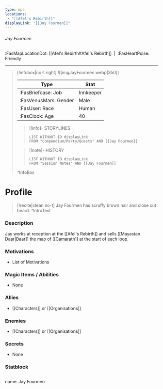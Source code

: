 ```yaml
---
type: npc
locations:
 - "[[Afel's Rebirth]]"
displayLink: "[[Jay Fourmen]]"
---
```

###### Jay Fourmen
<span class="sub2">:FasMapLocationDot: [[Afel's Rebirth#Afel's Rebirth]]&nbsp;&nbsp;|&nbsp;&nbsp;:FasHeartPulse: Friendly </span>
___

> [!infobox|no-t right]
> ![[imgJayFourmen.webp|350]]
>
> | Type | Stat |
> | ---- | ---- |
> | :FasBriefcase: Job |  Innkeeper |
> | :FasVenusMars: Gender | Male |
> | :FasUser: Race | Human |
> | :FasClock: Age | 40 |
>
>> [!info]- STORYLINES
>>```dataview
>>LIST WITHOUT ID displayLink
>>FROM "Compendium/Party/Quests" AND [[Jay Fourmen]]
>
>>[!note]- HISTORY
>>```dataview
>>LIST WITHOUT ID displayLink
>>FROM "Session Notes" AND [[Jay Fourmen]]
>
>^InfoBox

# Profile

> [!recite|clean no-t]
>	Jay Fourmen has scruffy brown hair and close cut beard.
>^IntroText

### Description
Jay works at reception at the [[Afel's Rebirth]] and sells [[Mayastan Daar|Daar]] the map of [[Camarath]] at the start of each loop.

### Motivations
- List of Motivations

### Magic Items / Abilities
- None

### Allies
- [[Characters]] or [[Organisations]]

### Enemies
- [[Characters]] or [[Organisations]]

### Secrets
- None

### Statblock
>```statblock
name: Jay Fourmen
